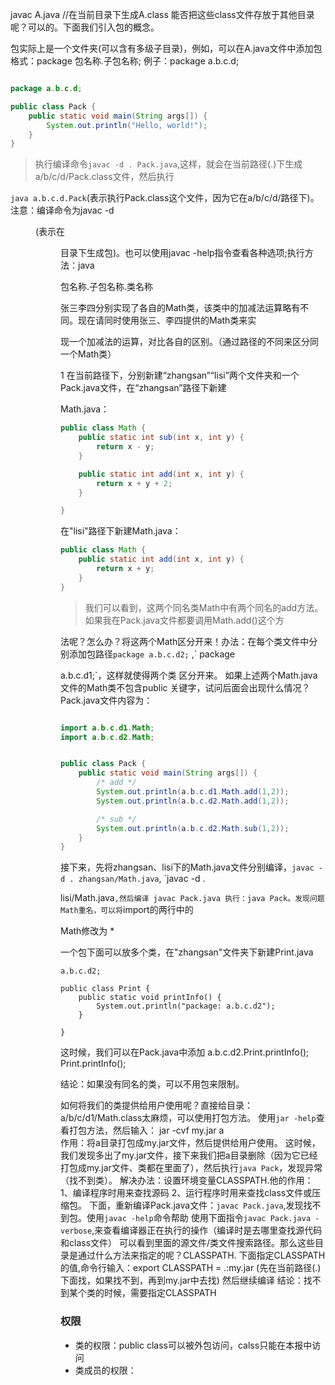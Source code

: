 javac A.java  //在当前目录下生成A.class
能否把这些class文件存放于其他目录呢？可以的。下面我们引入包的概念。

包实际上是一个文件夹(可以含有多级子目录)，例如，可以在A.java文件中添加包
格式：package 包名称.子包名称;
例子：package a.b.c.d;

```java

package a.b.c.d;

public class Pack {
	public static void main(String args[]) {
		System.out.println("Hello, world!");
	}
}

```
> 执行编译命令`javac -d . Pack.java`,这样，就会在当前路径(.)下生成a/b/c/d/Pack.class文件，然后执行

`java a.b.c.d.Pack`(表示执行Pack.class这个文件，因为它在a/b/c/d/路径下)。注意：编译命令为javac -d 

<dir>  <file.java>  (表示在<dir>目录下生成包)。也可以使用javac -help指令查看各种选项;执行方法：java 

包名称.子包名称.类名称


张三李四分别实现了各自的Math类，该类中的加减法运算略有不同。现在请同时使用张三、李四提供的Math类来实

现一个加减法的运算，对比各自的区别。（通过路径的不同来区分同一个Math类）

1 在当前路径下，分别新建“zhangsan”“lisi”两个文件夹和一个Pack.java文件，在“zhangsan”路径下新建

Math.java：

```java
public class Math {
	public static int sub(int x, int y) {
		return x - y;
	}

	public static int add(int x, int y) {
		return x + y + 2;
	}

}
```
在"lisi"路径下新建Math.java：

```java
public class Math {
	public static int add(int x, int y) {
		return x + y;
	}
}

```
> 我们可以看到，这两个同名类Math中有两个同名的add方法。如果我在Pack.java文件都要调用Math.add()这个方

法呢？怎么办？将这两个Math区分开来！办法：在每个类文件中分别添加包路径`package a.b.c.d2;` ,` package 

a.b.c.d1;`，这样就使得两个类 区分开来。
如果上述两个Math.java文件的Math类不包含public 关键字，试问后面会出现什么情况？
Pack.java文件内容为：
```java

import a.b.c.d1.Math;
import a.b.c.d2.Math;


public class Pack {
	public static void main(String args[]) {
		/* add */
		System.out.println(a.b.c.d1.Math.add(1,2));
		System.out.println(a.b.c.d2.Math.add(1,2));

		/* sub */
		System.out.println(a.b.c.d2.Math.sub(1,2));
	}
}
```

接下来，先将zhangsan、lisi下的Math.java文件分别编译，`javac -d . zhangsan/Math.java`,  `javac -d . 

lisi/Math.java`,然后编译 javac Pack.java 执行：java Pack。发现问题 Math重名，可以将`import的两行中的

Math修改为 *

一个包下面可以放多个类，在"zhangsan"文件夹下新建Print.java
```javapackage 
a.b.c.d2;

public class Print {
	public static void printInfo() {
		System.out.println("package: a.b.c.d2");
	}

}
```

这时候，我们可以在Pack.java中添加
		a.b.c.d2.Print.printInfo();
		Print.printInfo();

结论：如果没有同名的类，可以不用包来限制。


如何将我们的类提供给用户使用呢？直接给目录：a/b/c/d1/Math.class太麻烦，可以使用打包方法。
使用`jar -help`查看打包方法，然后输入： jar -cvf my.jar  a   
作用：将a目录打包成my.jar文件，然后提供给用户使用。
这时候，我们发现多出了my.jar文件，接下来我们把a目录删除（因为它已经打包成my.jar文件、类都在里面了），然后执行`java Pack`，发现异常（找不到类）。
解决办法：设置环境变量CLASSPATH.他的作用：1、编译程序时用来查找源码  2、运行程序时用来查找class文件或压缩包。
下面，重新编译Pack.java文件：`javac Pack.java`,发现找不到包。使用`javac -help`命令帮助
使用下面指令`javac Pack.java -verbose`,来查看编译器正在执行的操作（编译时是去哪里查找源代码和class文件）
可以看到里面的源文件/类文件搜索路径。那么这些目录是通过什么方法来指定的呢？CLASSPATH.
下面指定CLASSPATH的值,命令行输入：export CLASSPATH = .:my.jar       (先在当前路径(.)下面找，如果找不到，再到my.jar中去找)
然后继续编译
结论：找不到某个类的时候，需要指定CLASSPATH



### 权限
- 类的权限：public class可以被外包访问，calss只能在本报中访问
- 类成员的权限：
